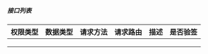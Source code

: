 ##### 接口列表

| 权限类型 | 数据类型 | 请求方法 | 请求路由 | 描述 | 是否验签 |
| -------- | -------- | -------- | -------- | ---- | -------- |
|          |          |          |          |      |          |
|          |          |          |          |      |          |
|          |          |          |          |      |          |

